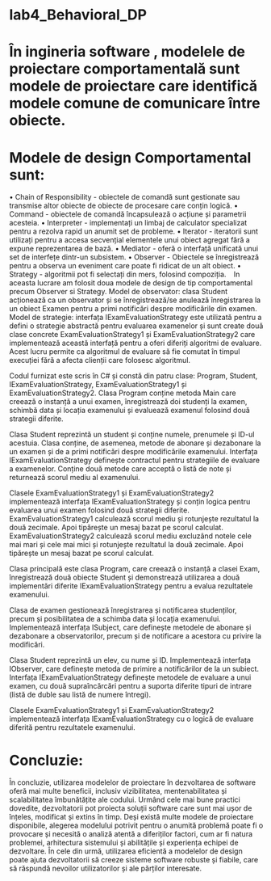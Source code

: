 # lab4_Behavioral_DP

# În ingineria software , modelele de proiectare comportamentală sunt modele de proiectare care identifică modele comune de comunicare între obiecte. 

# Modele de design Comportamental sunt:
•	Chain of Responsibility - obiectele de comandă sunt gestionate sau transmise altor obiecte de obiecte de procesare care conțin logică.
•	Command - obiectele de comandă încapsulează o acțiune și parametrii acesteia.
•	Interpreter - implementați un limbaj de calculator specializat pentru a rezolva rapid un anumit set de probleme.
•	Iterator - iteratorii sunt utilizați pentru a accesa secvențial elementele unui obiect agregat fără a expune reprezentarea de bază.
•	Mediator - oferă o interfață unificată unui set de interfețe dintr-un subsistem.
•	Observer - Obiectele se înregistrează pentru a observa un eveniment care poate fi ridicat de un alt obiect.
•	Strategy - algoritmii pot fi selectați din mers, folosind compoziția.
  
In aceasta lucrare am folosit doua modele de design de tip comportamental precum Observer si Strategy.
	Model de observator: clasa Student acționează ca un observator și se înregistrează/se anulează înregistrarea la un obiect Examen pentru a primi 
  notificări despre modificările din examen.
	Model de strategie: interfața IExamEvaluationStrategy este utilizată pentru a defini o strategie abstractă pentru evaluarea examenelor și sunt create
  două clase concrete ExamEvaluationStrategy1 și ExamEvaluationStrategy2 care implementează această interfață pentru a oferi diferiți algoritmi de evaluare. Acest lucru permite ca algoritmul de evaluare să fie comutat în timpul execuției fără a afecta clienții care folosesc algoritmul.

Codul furnizat este scris în C# și constă din patru clase: Program, Student, IExamEvaluationStrategy, ExamEvaluationStrategy1 și ExamEvaluationStrategy2.
Clasa Program conține metoda Main care creează o instanță a unui examen, înregistrează doi studenți la examen, schimbă data și locația examenului și evaluează examenul folosind două strategii diferite.

Clasa Student reprezintă un student și conține numele, prenumele și ID-ul acestuia. Clasa conține, de asemenea, metode de abonare și dezabonare la un examen și de a primi notificări despre modificările examenului.
	Interfața IExamEvaluationStrategy definește contractul pentru strategiile de evaluare a examenelor. Conține două metode care acceptă o listă de note și returnează scorul mediu al examenului.

Clasele ExamEvaluationStrategy1 și ExamEvaluationStrategy2 implementează interfața IExamEvaluationStrategy și conțin logica pentru evaluarea unui examen 
folosind două strategii diferite. ExamEvaluationStrategy1 calculează scorul mediu și rotunjește rezultatul la două zecimale. Apoi tipărește un mesaj bazat
pe scorul calculat. ExamEvaluationStrategy2 calculează scorul mediu excluzând notele cele mai mari și cele mai mici și rotunjește rezultatul la două zecimale.
Apoi tipărește un mesaj bazat pe scorul calculat.

Clasa principală este clasa Program, care creează o instanță a clasei Exam, înregistrează două obiecte Student și demonstrează utilizarea a două implementări 
diferite IExamEvaluationStrategy pentru a evalua rezultatele examenului.

Clasa de examen gestionează înregistrarea și notificarea studenților, precum și posibilitatea de a schimba data și locația examenului. Implementează interfața 
ISubject, care definește metodele de abonare și dezabonare a observatorilor, precum și de notificare a acestora cu privire la modificări.

Clasa Student reprezintă un elev, cu nume și ID. Implementează interfața IObserver, care definește metoda de primire a notificărilor de la un subiect.
Interfața IExamEvaluationStrategy definește metodele de evaluare a unui examen, cu două supraîncărcări pentru a suporta diferite tipuri de intrare (listă de 
duble sau listă de numere întregi).

Clasele ExamEvaluationStrategy1 și ExamEvaluationStrategy2 implementează interfața IExamEvaluationStrategy cu o logică de evaluare diferită pentru rezultatele
examenului.

# Concluzie:
În concluzie, utilizarea modelelor de proiectare în dezvoltarea de software oferă mai multe beneficii, inclusiv vizibilitatea, mentenabilitatea și 
scalabilitatea îmbunătățite ale codului. Urmând cele mai bune practici dovedite, dezvoltatorii pot proiecta soluții software care sunt mai ușor de înțeles, 
modificat și extins în timp. Deși există multe modele de proiectare disponibile, alegerea modelului potrivit pentru o anumită problemă poate fi o provocare 
și necesită o analiză atentă a diferiților factori, cum ar fi natura problemei, arhitectura sistemului și abilitățile și experiența echipei de dezvoltare. 
În cele din urmă, utilizarea eficientă a modelelor de design poate ajuta dezvoltatorii să creeze sisteme software robuste și fiabile, care să răspundă nevoilor
utilizatorilor și ale părților interesate.
